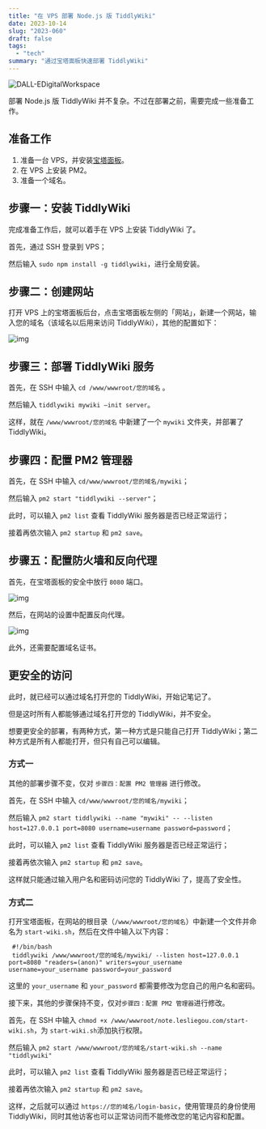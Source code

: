 ```yaml
---
title: "在 VPS 部署 Node.js 版 TiddlyWiki"
date: 2023-10-14
slug: "2023-060"
draft: false
tags:
  - "tech"
summary: "通过宝塔面板快速部署 TiddlyWiki"
---
```

![DALL-EDigitalWorkspace](https://cos.justgoidea.com/justgoidea/uPic/2023/10/14/DALL-E%20Digital%20Workspace.png)

部署 Node.js 版 TiddlyWiki 并不复杂。不过在部署之前，需要完成一些准备工作。

## 准备工作

1. 准备一台 VPS，并安装[宝塔面板](https://www.bt.cn/new/index.html)。
2. 在 VPS 上安装 PM2。
3. 准备一个域名。

## 步骤一：安装 TiddlyWiki

完成准备工作后，就可以着手在 VPS 上安装 TiddlyWiki 了。

首先，通过 SSH 登录到 VPS；

然后输入 `sudo npm install -g tiddlywiki`，进行全局安装。

## 步骤二：创建网站

打开 VPS 上的宝塔面板后台，点击宝塔面板左侧的「网站」，新建一个网站，输入您的域名（该域名以后用来访问 TiddlyWiki），其他的配置如下：

![img](https://cos.justgoidea.com/justgoidea/uPic/2023/10/14/CleanShot%202023-10-14%20at%2012.21.23@2x.png)

## 步骤三：部署 TiddlyWiki 服务

首先，在 SSH 中输入 `cd /www/wwwroot/您的域名` 。

然后输入 `tiddlywiki mywiki –init server`。

这样，就在 `/www/wwwroot/您的域名` 中新建了一个 `mywiki` 文件夹，并部署了 TiddlyWiki。

## 步骤四：配置 PM2 管理器

首先，在 SSH 中输入 `cd/www/wwwroot/您的域名/mywiki`；

然后输入 `pm2 start "tiddlywiki --server"`；

此时，可以输入 `pm2 list` 查看 TiddlyWiki 服务器是否已经正常运行；

接着再依次输入 `pm2 startup` 和 `pm2 save`。

## 步骤五：配置防火墙和反向代理

首先，在宝塔面板的安全中放行 `8080` 端口。

![img](https://cos.justgoidea.com/justgoidea/uPic/2023/10/14/CleanShot%202023-10-14%20at%2012.46.52@2x.png)

然后，在网站的设置中配置反向代理。

![img](https://cos.justgoidea.com/justgoidea/uPic/2023/10/14/CleanShot%202023-10-14%20at%2012.48.44@2x.png)

此外，还需要配置域名证书。

## 更安全的访问

此时，就已经可以通过域名打开您的 TiddlyWiki，开始记笔记了。

但是这时所有人都能够通过域名打开您的 TiddlyWiki，并不安全。

想要更安全的部署，有两种方式，第一种方式是只能自己打开 TiddlyWiki；第二种方式是所有人都能打开，但只有自己可以编辑。

### 方式一

其他的部署步骤不变，仅对 `步骤四：配置 PM2 管理器` 进行修改。

首先，在 SSH 中输入 `cd/www/wwwroot/您的域名/mywiki`；

然后输入 `pm2 start tiddlywiki --name "mywiki" -- --listen host=127.0.0.1 port=8080 username=username password=password`；

此时，可以输入 `pm2 list` 查看 TiddlyWiki 服务器是否已经正常运行；

接着再依次输入 `pm2 startup` 和 `pm2 save`。

这样就只能通过输入用户名和密码访问您的 TiddlyWiki 了，提高了安全性。

### 方式二

打开宝塔面板，在网站的根目录（`/www/wwwroot/您的域名`）中新建一个文件并命名为 `start-wiki.sh`，然后在文件中输入以下内容：

```
 #!/bin/bash
 tiddlywiki /www/wwwroot/您的域名/mywiki/ --listen host=127.0.0.1 port=8080 "readers=(anon)" writers=your_username username=your_username password=your_password
```

这里的 `your_username` 和 `your_password` 都需要修改为您自己的用户名和密码。

接下来，其他的步骤保持不变，仅对`步骤四：配置 PM2 管理器`进行修改。

首先，在 SSH 中输入 `chmod +x /www/wwwroot/note.lesliegou.com/start-wiki.sh`，为 `start-wiki.sh`添加执行权限。

然后输入 `pm2 start /www/wwwroot/您的域名/start-wiki.sh --name "tiddlywiki"`

此时，可以输入 `pm2 list` 查看 TiddlyWiki 服务器是否已经正常运行；

接着再依次输入 `pm2 startup` 和 `pm2 save`。

这样，之后就可以通过 `https://您的域名/login-basic`，使用管理员的身份使用 TiddlyWiki，同时其他访客也可以正常访问而不能修改您的笔记内容和配置。
